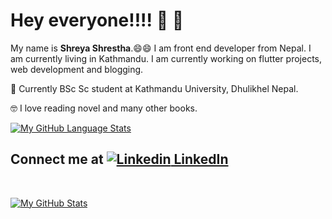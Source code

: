 # Hey everyone!!!! :wave: :wave:

My name is **Shreya Shrestha**.:smile::smile: I am front end developer from Nepal. I am currently living in Kathmandu. 
I am currently working on flutter projects, web development and blogging. 

:book: Currently BSc Sc student at Kathmandu University, Dhulikhel Nepal.

:nerd_face: I love reading novel and many other books. 




[![My GitHub Language Stats](https://github-readme-stats.vercel.app/api/top-langs/?username=shreya2057&langs_count=5&theme=tokyonight)]()





## Connect me at  [![Linkedin](https://i.stack.imgur.com/gVE0j.png) LinkedIn](https://www.linkedin.com/in/shreya-shrestha-a66a3719a/)
&nbsp;


[![My GitHub Stats](https://github-readme-stats.vercel.app/api/?username=shreya2057&count_private=true&theme=tokyonight&showicons=true)]()

